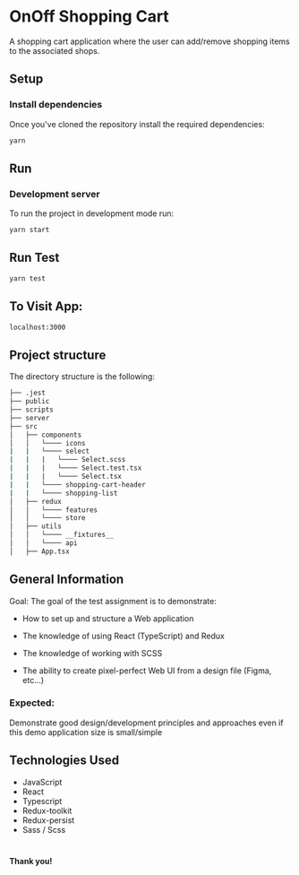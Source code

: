 # OnOff Shopping Cart

A shopping cart application where the user can add/remove shopping items to the associated shops.

## Setup

### Install dependencies

Once you've cloned the repository install the required dependencies:

```sh
yarn
```

## Run

### Development server

To run the project in development mode run:

```sh
yarn start
```

## Run Test

```sh
yarn test
```

## To Visit App:

```sh
localhost:3000
```

## Project structure

The directory structure is the following:

```sh
├── .jest
├── public
├── scripts
├── server
├── src
│   ├── components
│   │   └──── icons
|   |   └──── select
|   |   |   └──── Select.scss
|   |   |   └──── Select.test.tsx
|   |   |   └──── Select.tsx
|   |   └──── shopping-cart-header
|   |   └──── shopping-list
│   ├── redux
│   │   └──── features
│   │   └──── store
│   ├── utils
│   │   └──── __fixtures__
│   │   └──── api
│   ├── App.tsx

```

## General Information

Goal: The goal of the test assignment is to demonstrate:

- How to set up and structure a Web application

- The knowledge of using React (TypeScript) and Redux

- The knowledge of working with SCSS

- The ability to create pixel-perfect Web UI from a design file (Figma, etc...)

### Expected:

Demonstrate good design/development principles and approaches even if this demo application size is small/simple

## Technologies Used

- JavaScript
- React
- Typescript
- Redux-toolkit
- Redux-persist
- Sass / Scss

#

#### Thank you!

###